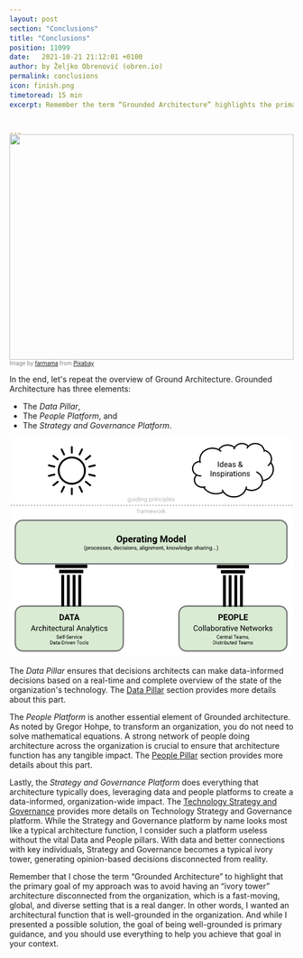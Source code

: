 ```yaml
---
layout: post
section: "Conclusions"
title: "Conclusions"
position: 11099
date:   2021-10-21 21:12:01 +0100
author: by Željko Obrenović (obren.io)
permalink: conclusions
icon: finish.png
timetoread: 15 min
excerpt: Remember the term “Grounded Architecture” highlights the primary goal of avoiding an “ivory tower” architecture disconnected from the organization. Use everything that helps you to achieve this goal.


---
```

<img style="margin-top: -20px; width: 100%; height: 400px; object-fit: cover" 
     src="assets/images/arch/runners-2365067_1920.jpg">
<div style="font-size: 70%; margin-top: -16px; color: grey; margin-bottom: 12px">
Image by <a href="https://pixabay.com/users/farmama-5525727/?utm_source=link-attribution&amp;utm_medium=referral&amp;utm_campaign=image&amp;utm_content=2365067">farmama</a> from <a href="https://pixabay.com/?utm_source=link-attribution&amp;utm_medium=referral&amp;utm_campaign=image&amp;utm_content=2365067">Pixabay</a>
</div>

In the end, let's repeat the overview of Ground Architecture. Grounded Architecture has three elements:
  * The *Data Pillar*,
  * The *People Platform*, and
  * The *Strategy and Governance Platform*. 

![](assets/images/model.png)

The *Data Pillar* ensures that decisions architects can make data-informed decisions based on a real-time and complete overview of the state of the organization's technology. The [Data Pillar](data-pillar) section provides more details about this part.

The *People Platform* is another essential element of Grounded architecture. As noted by Gregor Hohpe, to transform an organization, you do not need to solve mathematical equations. A strong network of people doing architecture across the organization is crucial to ensure that architecture function has any tangible impact. The [People Pillar](people-pillar) section provides more details about this part.

Lastly, the *Strategy and Governance Platform* does everything that architecture typically does, leveraging data and people platforms to create a data-informed, organization-wide impact. The [Technology Strategy and Governance](strategy-governance-platform) provides more details on Technology Strategy and Governance platform. While the Strategy and Governance platform by name looks most like a typical architecture function, I consider such a platform useless without the vital Data and People pillars. With data and better connections with key individuals, Strategy and Governance becomes a typical ivory tower, generating opinion-based decisions disconnected from reality.

Remember that I chose the term “Grounded Architecture” to highlight that the primary goal of my approach was to avoid having an “ivory tower” architecture disconnected from the organization, which is a fast-moving, global, and diverse setting that is a real danger. In other words, I wanted an architectural function that is well-grounded in the organization. And while I presented a possible solution, the goal of being well-grounded is primary guidance, and you should use everything to help you achieve that goal in your context.
